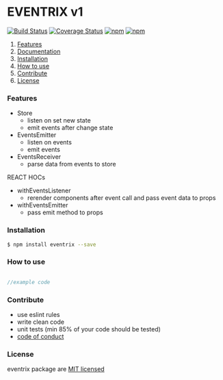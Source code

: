 # EVENTRIX v1
[![Build Status](https://travis-ci.org/mprzodala/eventrix.svg?branch=master)](https://travis-ci.org/mprzodala/eventrix)
[![Coverage Status](https://coveralls.io/repos/github/mprzodala/eventrix/badge.svg?branch=master)](https://coveralls.io/github/mprzodala/eventrix?branch=master)
[![npm](https://img.shields.io/npm/l/eventrix.svg)](https://npmjs.org/package/eventrix)
[![npm](https://img.shields.io/npm/v/eventrix.svg)](https://npmjs.org/package/eventrix)

1. [Features](#features)
1. [Documentation](#documentation)
1. [Installation](#installation)
1. [How to use](#how-to-use)
1. [Contribute](#contribute)
1. [License](#license)

### Features

- Store
    - listen on set new state
    - emit events after change state
- EventsEmitter
    - listen on events
    - emit events
- EventsReceiver
    - parse data from events to store

REACT HOCs

- withEventsListener
    - rerender components after event call and pass event data to props
- withEventsEmitter
    - pass emit method to props

### Installation

```bash
$ npm install eventrix --save
```

### How to use

```js

//example code

```


### Contribute

- use eslint rules
- write clean code
- unit tests (min 85% of your code should be tested)
- [code of conduct](https://github.com/rstgroup/eventrix/blob/master/documentation/code_of_conduct.md)

### License

eventrix package are [MIT licensed](https://github.com/rstgroup/eventrix/blob/master/LICENSE)